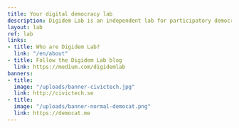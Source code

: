 ```yaml
---
title: Your digital democracy lab
description: Digidem Lab is an independent lab for participatory democracy with digital technology. We support projects, develop platforms and organise workshops and hackathons.
layout: lab
ref: lab
links:
- title: Who are Digidem Lab?
  link: "/en/about"
- title: Follow the Digidem Lab blog
  link: https://medium.com/digidemlab
banners:
- title:
  image: "/uploads/banner-civictech.jpg"
  link: http://civictech.se
- title:
  image: "/uploads/banner-normal-democat.png"
  link: https://democat.me
---
```

